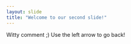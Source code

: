 ```yaml
---
layout: slide
title: "Welcome to our second slide!"
---
```

Witty comment ;)
Use the left arrow to go back!
